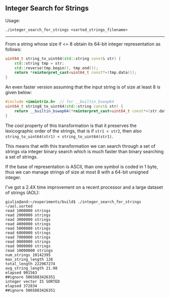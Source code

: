 Integer Search for Strings
--------------------------

Usage:

    ./integer_search_for_strings <sorted_strings_filename>

--------------------------

From a string whose size if <= 8 obtain its 64-bit integer representation
as follows:

```C++
uint64_t string_to_uint64(std::string const& str) {
    std::string tmp = str;
    std::reverse(tmp.begin(), tmp.end());
    return *reinterpret_cast<uint64_t const*>(tmp.data());
}
```
An even faster version assuming that the input string is of size at least 8
is given below:

```C++
#include <immintrin.h>  // for __builtin_bswap64
uint64_t string8_to_uint64(std::string const& str) {
	return __builtin_bswap64(*reinterpret_cast<uint64_t const*>(str.data()));
}
```

The cool property of this transformation is that it preserves
the lexicographic order of the strings, that is
if `str1 < str2`, then also `string_to_uint64(str1) < string_to_uint64(str1)`.

This means that with this transformation we can search through a set
of strings via integer binary search which is much faster than
binary searching a set of strings.

If the base of representation is ASCII, than one symbol is coded in 1 byte,
thus we can manage strings of size at most 8 with a 64-bit unsigned integer.

I've got a 2.4X time improvement on a recent processor
and a large dataset of strings (AOL):

	giulio@and:~/experiments/build$ ./integer_search_for_strings ~/aol.sorted
	read 1000000 strings
	read 2000000 strings
	read 3000000 strings
	read 4000000 strings
	read 5000000 strings
	read 6000000 strings
	read 7000000 strings
	read 8000000 strings
	read 9000000 strings
	read 10000000 strings
	num_strings 10142395
	max_string_length 126
	total_length 222967274
	avg_string_length 21.98
	elapsed 901563
	##ignore 5065883426351
	integer vector IS SORTED
	elapsed 372834
	##ignore 5065883426351